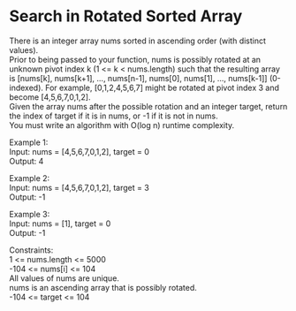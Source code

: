 # Search in Rotated Sorted Array
There is an integer array nums sorted in ascending order (with distinct values).  
Prior to being passed to your function, nums is possibly rotated at an unknown pivot index k (1 <= k < nums.length) such that the resulting array is [nums[k], nums[k+1], ..., nums[n-1], nums[0], nums[1], ..., nums[k-1]] (0-indexed). For example, [0,1,2,4,5,6,7] might be rotated at pivot index 3 and become [4,5,6,7,0,1,2].  
Given the array nums after the possible rotation and an integer target, return the index of target if it is in nums, or -1 if it is not in nums.  
You must write an algorithm with O(log n) runtime complexity.  

Example 1:  
Input: nums = [4,5,6,7,0,1,2], target = 0  
Output: 4  

Example 2:  
Input: nums = [4,5,6,7,0,1,2], target = 3  
Output: -1  

Example 3:  
Input: nums = [1], target = 0  
Output: -1  
 
Constraints:  
1 <= nums.length <= 5000  
-104 <= nums[i] <= 104  
All values of nums are unique.  
nums is an ascending array that is possibly rotated.  
-104 <= target <= 104  
